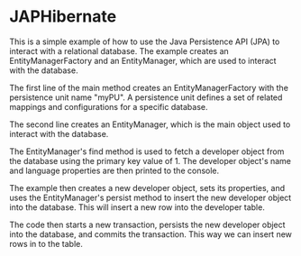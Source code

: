 # JAPHibernate


This is a simple example of how to use the Java Persistence API (JPA) to interact with a relational database. The example creates an EntityManagerFactory and an EntityManager, which are used to interact with the database.

The first line of the main method creates an EntityManagerFactory with the persistence unit name "myPU". A persistence unit defines a set of related mappings and configurations for a specific database.

The second line creates an EntityManager, which is the main object used to interact with the database.

The EntityManager's find method is used to fetch a developer object from the database using the primary key value of 1. The developer object's name and language properties are then printed to the console.

The example then creates a new developer object, sets its properties, and uses the EntityManager's persist method to insert the new developer object into the database. This will insert a new row into the developer table.

The code then starts a new transaction, persists the new developer object into the database, and commits the transaction. This way we can insert new rows in to the table.
